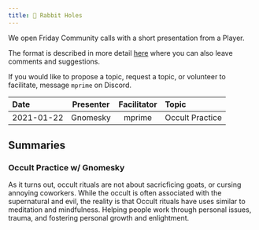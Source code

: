```yaml
---
title: 🐇 Rabbit Holes
---
```


We open Friday Community calls with a short presentation from a Player.

The format is described in more detail [here](https://forum.metagame.wtf/t/rfc-rabbit-hole-of-the-week/562) where you can also leave comments and suggestions.

If you would like to propose a topic, request a topic, or volunteer to facilitate, message `mprime` on Discord.


| Date       | Presenter       | Facilitator     | Topic                                |
| :--------- | :-------------: | :-------------: | :------------------------------------|
| 2021-01-22 | Gnomesky        | mprime          | Occult Practice                      |

<!-- 
New table row (keep it 90 characters width):
| YYYY-MM-DD | NAME            | NAME            | TOPIC                                |
-->


## Summaries

### Occult Practice w/ Gnomesky

As it turns out, occult rituals are not about sacricficing goats, or cursing annoying coworkers.
While the occult is often associated with the supernatural and evil, the reality is that Occult rituals have uses similar to meditation and mindfulness.
Helping people work through personal issues, trauma, and fostering personal growth and enlightment.
